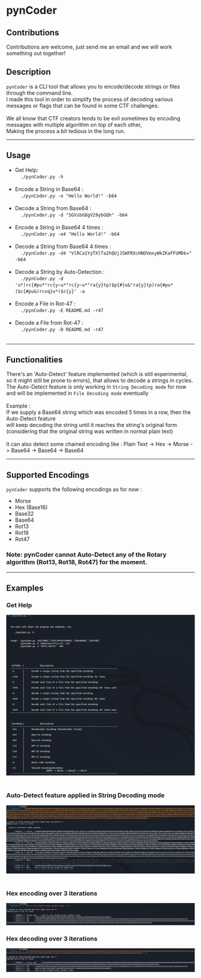 # pynCoder

## Contributions

Contributions are welcome, just send me an email and we will work something out together!

## Description

`pynCoder` is a CLI tool that allows you to encode/decode strings or files through the command line. <br>
I made this tool in order to simplify the process of decoding various messages or flags that can be found in some CTF challenges.<br><br>
We all know that CTF creators tends to be evil sometimes by encoding messages with multiple algorithm on top of each other,<br>
Making the process a bit tedious in the long run. <br>

---

## Usage

- Get Help: <br>
  &emsp;`./pynCoder.py -h`<br><br>
- Encode a String in Base64 : <br>
  &emsp;`./pynCoder.py -e "Hello World!" -b64`<br><br>
- Decode a String from Base64 : <br>
  &emsp;`./pynCoder.py -d "SGVsbG8gV29ybGQh" -b64`<br><br>
- Encode a String in Base64 4 times : <br>
  &emsp;`./pynCoder.py -e4 "Hello World!" -b64`<br><br>
- Decode a String from Base64 4 times : <br>
  &emsp;`./pynCoder.py -d4 "VlRCa1YyTXlTa2hQUjJSWFRXcHNOVmxyWkZKaFFUMDk=" -b64`<br><br>
- Decode a String by Auto-Detection : <br>
  &emsp;`./pynCoder.py -d 'u*)rc{#pu*"rc{y~u*"rc{y~u*"ra{y}tp)$p{#}u&"ra{y}tp)ra{#pu*($c{#pu&)rcxq}u*($c{y}' -a`<br><br>
- Encode a File in Rot-47 : <br>
  &emsp;`./pynCoder.py -E README.md -r47`<br><br>
- Decode a File from Rot-47 : <br>
  &emsp;`./pynCoder.py -D README.md -r47`<br><br>

---

## Functionalities

There's an 'Auto-Detect' feature implemented (which is still experimental, so it might still be prone to errors), that allows to decode a strings in cycles.<br>
The Auto-Detect feature is only working in `String Decoding mode` for now and will be implemented in `File Decoding mode` eventually<br><br>
Example :<br> If we supply a Base64 string which was encoded 5 times in a row, then the Auto-Detect feature <br>
will keep decoding the string until it reaches the string's original form (considering that the original string was written in normal plain text)<br><br>
It can also detect some chained encoding like : Plain Text -> Hex -> Morse -> Base64 -> Base64 -> Base64<br>

---

## Supported Encodings

`pynCoder` supports the following encodings as for now :

- Morse
- Hex (Base16)
- Base32
- Base64
- Rot13
- Rot18
- Rot47

### Note: pynCoder cannot Auto-Detect any of the Rotary algorithm (Rot13, Rot18, Rot47) for the moment.

---

## Examples

### Get Help

![Example 1](img/pynCoder-help.png) <br><br>

### Auto-Detect feature applied in String Decoding mode

![Example 2](img/pynCoder-Auto.png) <br><br>

### Hex encoding over 3 iterations

![Example 3](img/pynCoder-hex-3.png) <br>

### Hex decoding over 3 iterations

![Example 4](img/pynCoder-hex-d3.png) <br>
